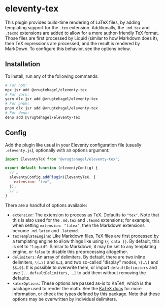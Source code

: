 # eleventy-tex

This plugin provides build-time rendering of LaTeX files, by adding templating
support for the `.tex` extension. Additionally, the `.md.tex` and `.texmd`
extensions are added to allow for a more author-friendly TeX format. Those files
are first processed by Liquid (similar to how Markdown does it), then TeX
expressions are processed, and the result is rendered by MarkDown. To configure
this behavior, see the options below.

## Installation

To install, run any of the following commands:

```bash
# For npm:
npx jsr add @vrugtehagel/eleventy-tex
# For yarn:
yarn dlx jsr add @vrugtehagel/eleventy-tex
# For pnpm:
pnpm dlx jsr add @vrugtehagel/eleventy-tex
# For deno:
deno add @vrugtehagel/eleventy-tex
```

## Config

Add the plugin like usual in your Eleventy configuration file (usually
`.eleventy.js`), optionally with an options argument:

```js
import EleventyTeX from "@vrugtehagel/eleventy-tex";

export default function (eleventyConfig) {
  // …
  eleventyConfig.addPlugin(EleventyTeX, {
    extension: "tex",
  });
  // …
}
```

There are a handful of options available:

- `extension`: The extension to process as TeX. Defaults to `"tex"`. Note that
  this is also used for the `.md.tex` and `.texmd` extensions; for example, when
  setting `extension: "latex"`, then the Markdown extensions become `.md.latex`
  and `.latexmd`.
- `texTemplateEngine`: Like Markdown files, TeX files are first processed by a
  templating engine to allow things like using `{{ data }}`. By default, this is
  set to `"liquid"`. Similar to Markdown, it may be set to any templating
  engine, or `false` to disable this preprocessing altogether.
- `delimiters`: An array of delimiters. By default, there are two inline
  delimiters, `\(…\)` and `$…$`, and two so-called "display" modes, `\[…\]` and
  `$$…$$`. It is possible to overwrite them, or import `defaultDelimiters` and
  use `[...defaultDelimiters, …]` to add them without removing the defaults.
- `katexOptions`: These options are passed as-is to KaTeX, which is the package
  used to render the math. See the [KaTeX docs](https://katex.org/docs/options)
  for more information, or check the types defined by this package. Note that
  these options may be overwritten by individual delimiters.
